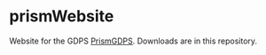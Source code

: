# prismWebsite

Website for the GDPS [PrismGDPS](https://prismized.ncservers.xyz).
Downloads are in this repository.

